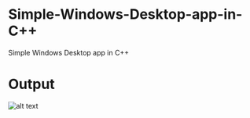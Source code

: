 # Simple-Windows-Desktop-app-in-C++
Simple Windows Desktop app in C++
# Output
![alt text](https://github.com/BlitzenPrancer/Traditional-Windows-Desktop-app-in-Cpp/blob/main/output.PNG)
